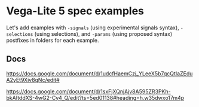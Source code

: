 # Vega-Lite 5 spec examples

Let's add examples with `-signals` (using experimental signals syntax), `-selections` (using selections), and `-params` (using proposed syntax) postfixes in folders for each example.  

## Docs

https://docs.google.com/document/d/1udcfHaemCzj_YLeeX5b7qcQtIaZEduA2yEt9Xiv8qNc/edit#

https://docs.google.com/document/d/1sxFjXQnjAjv8A595ZR3PKh-bkAItddXS-4wG2-Cy4_Q/edit?ts=5ed01138#heading=h.w35dwxo17m4p
